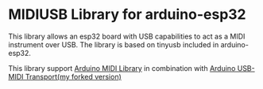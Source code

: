 # MIDIUSB Library for arduino-esp32

This library allows an esp32 board with USB capabilities to act as a MIDI instrument over USB. 
The library is based on tinyusb included in arduino-esp32. 

This library support [Arduino MIDI Library](https://github.com/FortySevenEffects/arduino_midi_library) in combination with [Arduino USB-MIDI Transport(my forked version)](https://github.com/aselectroworks/Arduino-USBMIDI)